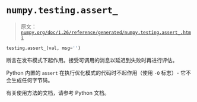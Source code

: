 # `numpy.testing.assert_`

> 原文：[`numpy.org/doc/1.26/reference/generated/numpy.testing.assert_.html`](https://numpy.org/doc/1.26/reference/generated/numpy.testing.assert_.html)

```py
testing.assert_(val, msg='')
```

断言在发布模式下起作用。接受可调用的消息以延迟到失败时再进行评估。

Python 内置的 `assert` 在执行优化模式的代码时不起作用（使用 `-O` 标志）- 它不会生成任何字节码。

有关使用方法的文档，请参考 Python 文档。
